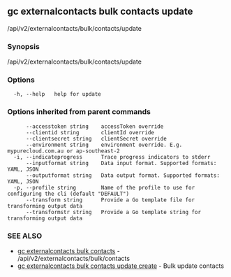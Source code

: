 ## gc externalcontacts bulk contacts update

/api/v2/externalcontacts/bulk/contacts/update

### Synopsis

/api/v2/externalcontacts/bulk/contacts/update

### Options

```
  -h, --help   help for update
```

### Options inherited from parent commands

```
      --accesstoken string    accessToken override
      --clientid string       clientId override
      --clientsecret string   clientSecret override
      --environment string    environment override. E.g. mypurecloud.com.au or ap-southeast-2
  -i, --indicateprogress      Trace progress indicators to stderr
      --inputformat string    Data input format. Supported formats: YAML, JSON
      --outputformat string   Data output format. Supported formats: YAML, JSON
  -p, --profile string        Name of the profile to use for configuring the cli (default "DEFAULT")
      --transform string      Provide a Go template file for transforming output data
      --transformstr string   Provide a Go template string for transforming output data
```

### SEE ALSO

* [gc externalcontacts bulk contacts](gc_externalcontacts_bulk_contacts.html)	 - /api/v2/externalcontacts/bulk/contacts
* [gc externalcontacts bulk contacts update create](gc_externalcontacts_bulk_contacts_update_create.html)	 - Bulk update contacts


